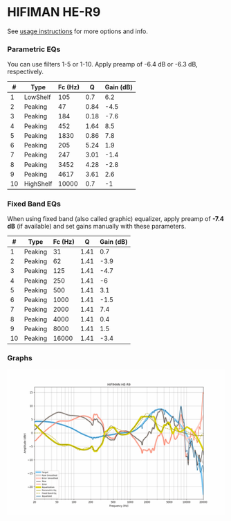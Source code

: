 # HIFIMAN HE-R9
See [usage instructions](https://github.com/jaakkopasanen/AutoEq#usage) for more options and info.

### Parametric EQs
You can use filters 1-5 or 1-10. Apply preamp of -6.4 dB or -6.3 dB, respectively.

|   # | Type      |   Fc (Hz) |    Q |   Gain (dB) |
|-----|-----------|-----------|------|-------------|
|   1 | LowShelf  |       105 | 0.7  |         6.2 |
|   2 | Peaking   |        47 | 0.84 |        -4.5 |
|   3 | Peaking   |       184 | 0.18 |        -7.6 |
|   4 | Peaking   |       452 | 1.64 |         8.5 |
|   5 | Peaking   |      1830 | 0.86 |         7.8 |
|   6 | Peaking   |       205 | 5.24 |         1.9 |
|   7 | Peaking   |       247 | 3.01 |        -1.4 |
|   8 | Peaking   |      3452 | 4.28 |        -2.8 |
|   9 | Peaking   |      4617 | 3.61 |         2.6 |
|  10 | HighShelf |     10000 | 0.7  |        -1   |

### Fixed Band EQs
When using fixed band (also called graphic) equalizer, apply preamp of **-7.4 dB** (if available) and set gains manually with these parameters.

|   # | Type    |   Fc (Hz) |    Q |   Gain (dB) |
|-----|---------|-----------|------|-------------|
|   1 | Peaking |        31 | 1.41 |         0.7 |
|   2 | Peaking |        62 | 1.41 |        -3.9 |
|   3 | Peaking |       125 | 1.41 |        -4.7 |
|   4 | Peaking |       250 | 1.41 |        -6   |
|   5 | Peaking |       500 | 1.41 |         3.1 |
|   6 | Peaking |      1000 | 1.41 |        -1.5 |
|   7 | Peaking |      2000 | 1.41 |         7.4 |
|   8 | Peaking |      4000 | 1.41 |         0.4 |
|   9 | Peaking |      8000 | 1.41 |         1.5 |
|  10 | Peaking |     16000 | 1.41 |        -3.4 |

### Graphs
![](./HIFIMAN%20HE-R9.png)
